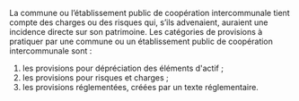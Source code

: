 La commune ou l’établissement public de coopération intercommunale tient compte des charges ou des risques qui, s’ils advenaient, auraient une incidence directe sur son patrimoine.
Les catégories de provisions à pratiquer par une commune ou un établissement public de coopération intercommunale sont :
1. les provisions pour dépréciation des éléments d'actif ;
2. les provisions pour risques et charges ;
3. les provisions réglementées, créées par un texte réglementaire.